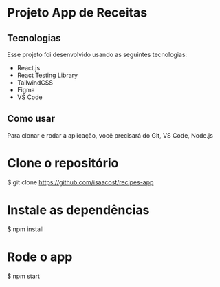 
# Projeto App de Receitas


## Tecnologias
Esse projeto foi desenvolvido usando as seguintes tecnologias:

- React.js
- React Testing Library
- TailwindCSS
- Figma
- VS Code

## Como usar
Para clonar e rodar a aplicação, você precisará do Git, VS Code, Node.js

# Clone o repositório
$ git clone https://github.com/isaacost/recipes-app

# Instale as dependências
$ npm install

# Rode o app
$ npm start

